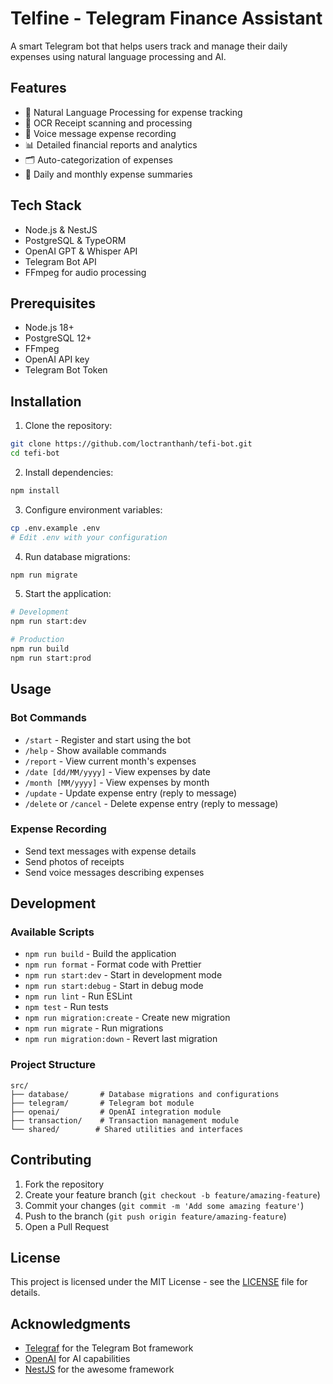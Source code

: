 # Telfine - Telegram Finance Assistant

A smart Telegram bot that helps users track and manage their daily expenses using natural language processing and AI.

## Features

- 💬 Natural Language Processing for expense tracking
- 📸 OCR Receipt scanning and processing
- 🎤 Voice message expense recording
- 📊 Detailed financial reports and analytics
- 🗂 Auto-categorization of expenses
- 📅 Daily and monthly expense summaries

## Tech Stack

- Node.js & NestJS
- PostgreSQL & TypeORM
- OpenAI GPT & Whisper API
- Telegram Bot API
- FFmpeg for audio processing

## Prerequisites

- Node.js 18+
- PostgreSQL 12+
- FFmpeg
- OpenAI API key
- Telegram Bot Token

## Installation

1. Clone the repository:
```bash
git clone https://github.com/loctranthanh/tefi-bot.git
cd tefi-bot
```

2. Install dependencies:
```bash
npm install
```

3. Configure environment variables:
```bash
cp .env.example .env
# Edit .env with your configuration
```

4. Run database migrations:
```bash
npm run migrate
```

5. Start the application:
```bash
# Development
npm run start:dev

# Production
npm run build
npm run start:prod
```

## Usage

### Bot Commands

- `/start` - Register and start using the bot
- `/help` - Show available commands
- `/report` - View current month's expenses
- `/date [dd/MM/yyyy]` - View expenses by date
- `/month [MM/yyyy]` - View expenses by month
- `/update` - Update expense entry (reply to message)
- `/delete` or `/cancel` - Delete expense entry (reply to message)

### Expense Recording

- Send text messages with expense details
- Send photos of receipts
- Send voice messages describing expenses

## Development

### Available Scripts

- `npm run build` - Build the application
- `npm run format` - Format code with Prettier
- `npm run start:dev` - Start in development mode
- `npm run start:debug` - Start in debug mode
- `npm run lint` - Run ESLint
- `npm test` - Run tests
- `npm run migration:create` - Create new migration
- `npm run migrate` - Run migrations
- `npm run migration:down` - Revert last migration

### Project Structure

```
src/
├── database/       # Database migrations and configurations
├── telegram/       # Telegram bot module
├── openai/         # OpenAI integration module
├── transaction/    # Transaction management module
└── shared/        # Shared utilities and interfaces
```

## Contributing

1. Fork the repository
2. Create your feature branch (`git checkout -b feature/amazing-feature`)
3. Commit your changes (`git commit -m 'Add some amazing feature'`)
4. Push to the branch (`git push origin feature/amazing-feature`)
5. Open a Pull Request

## License

This project is licensed under the MIT License - see the [LICENSE](LICENSE) file for details.

## Acknowledgments

- [Telegraf](https://github.com/telegraf/telegraf) for the Telegram Bot framework
- [OpenAI](https://openai.com) for AI capabilities
- [NestJS](https://nestjs.com) for the awesome framework
